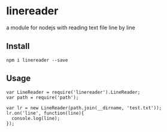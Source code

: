 linereader
==========

a module for nodejs with reading text file line by line

## Install
```npm i linereader --save```
## Usage
```
var LineReader = require('linereader').LineReader;
var path = require('path');

var lr = new LineReader(path.join(__dirname, 'test.txt'));
lr.on('line', function(line){
  console.log(line);
});
```
